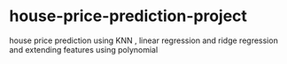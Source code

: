 # house-price-prediction-project
house price prediction using KNN , linear regression and ridge regression and extending features using polynomial
